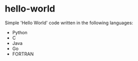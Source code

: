 # hello-world

Simple 'Hello World' code written in the following languages:
- Python
- C
- Java
- Go
- FORTRAN
